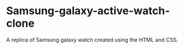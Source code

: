 # Samsung-galaxy-active-watch-clone
A replica of Samsung galaxy watch created using the HTML and CSS.
